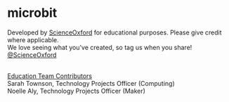 # microbit


Developed by [ScienceOxford](www.scienceoxford.com) for educational purposes. Please give credit where applicable.
<br>We love seeing what you've created, so tag us when you share! [@ScienceOxford](https://twitter.com/scienceoxford)

<br><u>Education Team Contributors</u>
<br>Sarah Townson, Technology Projects Officer (Computing)
<br>Noelle Aly, Technology Projects Officer (Maker)
